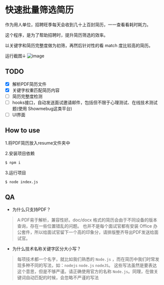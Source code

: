 # 快速批量筛选简历
作为用人单位，招聘旺季每天会收到几十上百封简历，一一查看看耗时耗力。

这个程序，是为了帮助招聘时，提升简历筛选的效率。

以关键字和简历完整度做为初筛，再然后针对性的看 match 度比较高的简历。

运行截图↓
![image](https://user-images.githubusercontent.com/10667077/109767860-20c6ae00-7c33-11eb-8e02-b3d6d8fa3402.png)


## TODO
- [x] 解析PDF简历文件
- [x] 关键字权重匹配简历内容
- [ ] 简历完整度检测
- [ ] hooks接口，自动发送面试邀请邮件，包括但不限于心理测试、在线技术测试题(使用 Showmebug这类平台)
- [ ] UI界面

## How to use
1.将PDF简历放入resume文件夹中

2.安装项目依赖
```bash
$ npm i
```

3.运行项目
```bash
$ node index.js
```

## QA

- 为什么只支持PDF？
> A:PDF易于解析，兼容性好。doc/docx 格式的简历会由于不同设备的版本查询，存在一些位置错乱的问题。
也并不是每个面试官都有安装 Office 办公套件，所以给面试官留下一个高的印象分，请排版整齐导出PDF发送给面试官。

- 为什么技术名称关键字区分大小写？
> 每项技术都一个名字，就比如我们熟悉的 `Node.js` ，而在简历中我们时常发现多种不同的写法，如：`nodejs` `node.js` `nodeJS`。 这些写法虽然是要表达这个意思，但是不够严谨。请正确使用官方的名称 `Node.js`。同理，在做关键词自动匹配的时候，会忽略不严谨的写法
